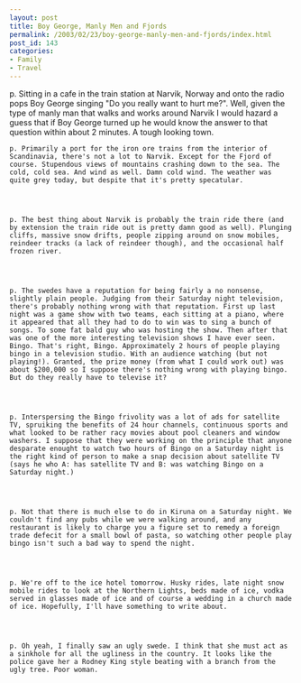 ```yaml
---
layout: post
title: Boy George, Manly Men and Fjords
permalink: /2003/02/23/boy-george-manly-men-and-fjords/index.html
post_id: 143
categories: 
- Family
- Travel
---
```


p. Sitting in a cafe in the train station at Narvik, Norway and onto the radio pops Boy George singing "Do you really want to hurt me?". Well, given the type of manly man that walks and works around Narvik I would hazard a guess that if Boy George turned up he would know the answer to that question within about 2 minutes. A tough looking town.




	p. Primarily a port for the iron ore trains from the interior of Scandinavia, there's not a lot to Narvik. Except for the Fjord of course. Stupendous views of mountains crashing down to the sea. The cold, cold sea. And wind as well. Damn cold wind. The weather was quite grey today, but despite that it's pretty specatular.




	p. The best thing about Narvik is probably the train ride there (and by extension the train ride out is pretty damn good as well). Plunging cliffs, massive snow drifts, people zipping around on snow mobiles, reindeer tracks (a lack of reindeer though), and the occasional half frozen river.




	p. The swedes have a reputation for being fairly a no nonsense, slightly plain people. Judging from their Saturday night television, there's probably nothing wrong with that reputation. First up last night was a game show with two teams, each sitting at a piano, where it appeared that all they had to do to win was to sing a bunch of songs. To some fat bald guy who was hosting the show. Then after that was one of the more interesting television shows I have ever seen. Bingo. That's right, Bingo. Approximately 2 hours of people playing bingo in a television studio. With an audience watching (but not playing!). Granted, the prize money (from what I could work out) was about $200,000 so I suppose there's nothing wrong with playing bingo. But do they really have to televise it?




	p. Interspersing the Bingo frivolity was a lot of ads for satellite TV, spruiking the benefits of 24 hour channels, continuous sports and what looked to be rather racy movies about pool cleaners and window washers. I suppose that they were working on the principle that anyone desparate enought to watch two hours of Bingo on a Saturday night is the right kind of person to make a snap decision about satellite TV (says he who A: has satellite TV and B: was watching Bingo on a Saturday night.)




	p. Not that there is much else to do in Kiruna on a Saturday night. We couldn't find any pubs while we were walking around, and any restaurant is likely to charge you a figure set to remedy a foreign trade defecit for a small bowl of pasta, so watching other people play bingo isn't such a bad way to spend the night.




	p. We're off to the ice hotel tomorrow. Husky rides, late night snow mobile rides to look at the Northern Lights, beds made of ice, vodka served in glasses made of ice and of course a wedding in a church made of ice. Hopefully, I'll have something to write about.




	p. Oh yeah, I finally saw an ugly swede. I think that she must act as a sinkhole for all the ugliness in the country. It looks like the police gave her a Rodney King style beating with a branch from the ugly tree. Poor woman.

